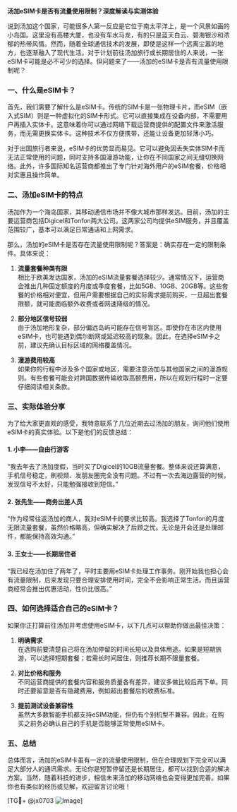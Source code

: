 **汤加eSIM卡是否有流量使用限制？深度解读与实测体验**

说到汤加这个国家，可能很多人第一反应是它位于南太平洋上，是一个风景如画的小岛国。这里没有高楼大厦，也没有车水马龙，有的只是蓝天白云、碧海银沙和浓郁的热带风情。然而，随着全球通信技术的发展，即使是这样一个远离尘嚣的地方，也逐渐融入了现代生活。对于计划前往汤加旅行或长期居住的人来说，一张eSIM卡可能是必不可少的选择。但问题来了——汤加的eSIM卡是否有流量使用限制呢？

### 一、什么是eSIM卡？
首先，我们需要了解什么是eSIM卡。传统的SIM卡是一张物理卡片，而eSIM（嵌入式SIM）则是一种虚拟化的SIM卡形式。它可以直接集成在设备内部，不需要用户再插入实体卡。这意味着你可以通过网络下载运营商提供的配置文件来激活服务，而无需更换实体卡。这种技术不仅方便携带，还能让设备更加轻薄小巧。

对于出国旅行者来说，eSIM卡的优势显而易见。它可以避免因丢失实体SIM卡而无法正常使用的问题，同时支持多国漫游功能，让你在不同国家之间无缝切换网络。此外，许多国际知名运营商都推出了专门针对海外用户的eSIM套餐，价格相对实惠且操作简单。

### 二、汤加eSIM卡的特点
汤加作为一个海岛国家，其移动通信市场并不像大城市那样发达。目前，汤加的主要运营商包括Digicel和Tonfon两大公司。这两家公司均提供eSIM服务，并且覆盖范围较广，基本可以满足日常通话和上网需求。

那么，汤加的eSIM卡是否存在流量使用限制呢？答案是：确实存在一定的限制条件。具体来说：

1. **流量套餐种类有限**  
   相比于欧美发达国家，汤加的eSIM流量套餐选择较少。通常情况下，运营商会推出几种固定额度的月度或季度套餐，比如5GB、10GB、20GB等。这些套餐的价格相对便宜，但用户需要根据自己的实际需求提前购买，一旦超出套餐限额，就可能面临额外收费或者网速降级的情况。

2. **部分地区信号较弱**  
   由于汤加地形复杂，部分偏远岛屿可能存在信号盲区。即使你在市区内使用eSIM卡，也可能遇到偶尔断网或延迟较高的现象。因此，在选择eSIM卡之前，建议先确认目标区域的网络覆盖情况。

3. **漫游费用较高**  
   如果你的行程中涉及多个国家或地区，需要注意汤加与其他国家之间的漫游规则。有些套餐可能会对跨国数据传输收取高额费用，所以在规划行程时一定要仔细阅读相关条款。

### 三、实际体验分享
为了给大家更直观的感受，我特意联系了几位近期去过汤加的朋友，询问他们使用eSIM卡的真实体验。以下是他们的反馈总结：

#### 1. 小李——自由行游客
“我去年去了汤加度假，当时买了Digicel的10GB流量套餐。整体来说还算满意，手机信号稳定，刷视频、发朋友圈完全没有问题。不过有一次去海边露营的时候，发现信号不太好，只能勉强接收到短信。”

#### 2. 张先生——商务出差人员
“作为经常往返汤加的商人，我对eSIM卡的要求比较高。我选择了Tonfon的月度无限流量套餐，虽然价格略高，但确实解决了后顾之忧。无论是开会还是处理邮件，都能保持高效沟通。”

#### 3. 王女士——长期居住者
“我已经在汤加住了两年了，平时主要用eSIM卡处理工作事务。刚开始我也担心会有流量限制，后来发现只要合理安排使用时间，完全不会影响正常生活。而且运营商经常会推出优惠活动，性价比很高。”

### 四、如何选择适合自己的eSIM卡？
如果你正打算前往汤加并考虑使用eSIM卡，以下几点可以帮助你做出最佳决策：

1. **明确需求**  
   在选购前要清楚自己将在汤加停留的时间长短以及具体用途。如果是短期旅游，可以选择短期套餐；若需长时间居住，则推荐长期不限量套餐。

2. **对比价格和服务**  
   不同运营商提供的套餐内容和服务质量各有差异，建议多做比较后再下单。同时还要留意是否有隐藏费用，例如超出套餐后的收费标准。

3. **提前测试设备兼容性**  
   虽然大多数智能手机都支持eSIM功能，但仍有个别机型不兼容。因此，在购买之前务必确认自己的手机是否能够正常使用eSIM卡。

### 五、总结
总体而言，汤加的eSIM卡虽有一定的流量使用限制，但在合理规划下完全可以满足大部分人的通讯需求。无论你是短暂停留还是长期居住，都可以找到合适的解决方案。当然，随着科技的进步，相信未来汤加的移动网络也会变得更加完善。如果你也有类似的经历或见解，欢迎留言讨论哦！

[TG💪+ @jx0703 ![Image](https://github.com/user-attachments/assets/dbca1d08-cadb-493c-b0ec-ad6f7a83f270)]
